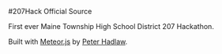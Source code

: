 #207Hack Official Source

First ever Maine Township High School District 207 Hackathon.

Built with [Meteor.js](https://meteor.com) by [Peter Hadlaw](https://peterhadlaw.com).
